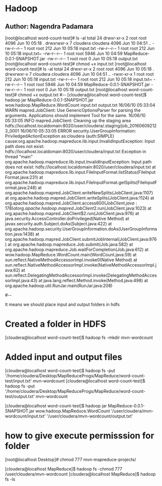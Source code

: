 # Hadoop
## Author: Nagendra Padamara



[root@localhost word-count-test]# ls -al
total 24
drwxr-xr-x 2 root     root     4096 Jun 10 05:18 .
drwxrwxr-x 7 cloudera cloudera 4096 Jun 10 04:51 ..
-rw-r--r-- 1 root     root      212 Jun 10 05:18 input.txt
-rw-r--r-- 1 root     root      212 Jun 10 05:18 input.txt~
-rw-r--r-- 1 root     root     5946 Jun 10 04:59 MapReduce-0.0.1-SNAPSHOT.jar
-rw-r--r-- 1 root     root        0 Jun 10 05:18 output.txt
[root@localhost word-count-test]# chmod +x input.txt
[root@localhost word-count-test]# ls -al
total 24
drwxr-xr-x 2 root     root     4096 Jun 10 05:18 .
drwxrwxr-x 7 cloudera cloudera 4096 Jun 10 04:51 ..
-rwxr-xr-x 1 root     root      212 Jun 10 05:18 input.txt
-rw-r--r-- 1 root     root      212 Jun 10 05:18 input.txt~
-rw-r--r-- 1 root     root     5946 Jun 10 04:59 MapReduce-0.0.1-SNAPSHOT.jar
-rw-r--r-- 1 root     root        0 Jun 10 05:18 output.txt
[root@localhost word-count-test]# chmod +x output.txt 
#--
[cloudera@localhost word-count-test]$ hadoop jar MapReduce-0.0.1-SNAPSHOT.jar wow.hadoop.MapReduce.WordCount input.txt output.txt
16/06/10 05:33:04 WARN mapred.JobClient: Use GenericOptionsParser for parsing the arguments. Applications should implement Tool for the same.
16/06/10 05:33:05 INFO mapred.JobClient: Cleaning up the staging area hdfs://localhost.localdomain:8020/user/cloudera/.staging/job_201606092123_0001
16/06/10 05:33:05 ERROR security.UserGroupInformation: PriviledgedActionException as:cloudera (auth:SIMPLE) cause:org.apache.hadoop.mapreduce.lib.input.InvalidInputException: Input path does not exist: hdfs://localhost.localdomain:8020/user/cloudera/input.txt
Exception in thread "main" org.apache.hadoop.mapreduce.lib.input.InvalidInputException: Input path does not exist: hdfs://localhost.localdomain:8020/user/cloudera/input.txt
	at org.apache.hadoop.mapreduce.lib.input.FileInputFormat.listStatus(FileInputFormat.java:231)
	at org.apache.hadoop.mapreduce.lib.input.FileInputFormat.getSplits(FileInputFormat.java:248)
	at org.apache.hadoop.mapred.JobClient.writeNewSplits(JobClient.java:1107)
	at org.apache.hadoop.mapred.JobClient.writeSplits(JobClient.java:1124)
	at org.apache.hadoop.mapred.JobClient.access$600(JobClient.java:178)
	at org.apache.hadoop.mapred.JobClient$2.run(JobClient.java:1023)
	at org.apache.hadoop.mapred.JobClient$2.run(JobClient.java:976)
	at java.security.AccessController.doPrivileged(Native Method)
	at javax.security.auth.Subject.doAs(Subject.java:422)
	at org.apache.hadoop.security.UserGroupInformation.doAs(UserGroupInformation.java:1438)
	at org.apache.hadoop.mapred.JobClient.submitJobInternal(JobClient.java:976)
	at org.apache.hadoop.mapreduce.Job.submit(Job.java:582)
	at org.apache.hadoop.mapreduce.Job.waitForCompletion(Job.java:612)
	at wow.hadoop.MapReduce.WordCount.main(WordCount.java:59)
	at sun.reflect.NativeMethodAccessorImpl.invoke0(Native Method)
	at sun.reflect.NativeMethodAccessorImpl.invoke(NativeMethodAccessorImpl.java:62)
	at sun.reflect.DelegatingMethodAccessorImpl.invoke(DelegatingMethodAccessorImpl.java:43)
	at java.lang.reflect.Method.invoke(Method.java:498)
	at org.apache.hadoop.util.RunJar.main(RunJar.java:208)

#--

It means we should place input and output folders in hdfs
# Created a folder in HDFS
[cloudera@localhost word-count-test]$ hadoop fs -mkdir mvn-wordcount

# Added input and output files
[cloudera@localhost word-count-test]$ hadoop fs -put '/home/cloudera/Desktop/MapReduceProgs/MapReduce/word-count-test/input.txt' mvn-wordcount
[cloudera@localhost word-count-test]$ hadoop fs -put '/home/cloudera/Desktop/MapReduceProgs/MapReduce/word-count-test/output.txt' mvn-wordcount



[cloudera@localhost word-count-test]$ hadoop jar MapReduce-0.0.1-SNAPSHOT.jar wow.hadoop.MapReduce.WordCount '/user/cloudera/mvn-wordcount/input.txt' '/user/cloudera/mvn-wordcount/output.txt' 


# how to give execute permisssion for folder
[root@localhost Desktop]# chmod 777 mvn-mapreduce-projects/

[cloudera@localhost MapReduce]$ hadoop fs -chmod 777 /user/cloudera/mvn-wordcount
[cloudera@localhost MapReduce]$ hadoop fs -ls



